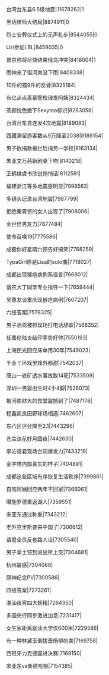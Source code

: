 台湾台东县6.5级地震|11678262|1

黑话律师大结局|8874911|0

烈士安葬仪式上的无声礼步|8544055|0

Uzi参加LBL|8459035|0

普京称将尽快结束俄乌冲突|8418004|1

雨神来了但河南没下雨|8408338|

10斤的猫9斤的反骨|8325184|

有亿点点羡慕警校理发阿姨|8324434|

茶颜悦色撤下Sexytea标识|8283058|

台湾台东县连发4次地震|8189083|

西藏滞留游客数从9万降至2038|8188154|

男子欲捐款被拦后捐另一学校|8163134|

朱亚文万茜新剧桌下吻|8140218|

王鹤棣虞书欣说悄悄话|8112581|

福建浙江等多地震感明显|7998563|

多镜头记录台湾地震|7987799|

拒绝秦霄贤的女人出现了|7908006|

金世佳男友力|7877484|

使命召唤19|7775586|

成毅你好星期六预告好搞笑|7768259|

TypaGirl原是Lisa的solo曲|7718027|

成都出现猴痘病例系谣言|7669012|

请农大丁同学专业指导一下|7659444|

吴尊友谈重庆现猴痘病例|7607207|

六级答案|7578325|

男子酒驾被抓现场打电话辞职|7566352|

任嘉伦陆炎结印手势好帅|7550193|

上海民光回应床单用30年|7549023|

千金丫环戏里戏外都甜|7542037|

唐山一铁矿透水事故致14死|7533509|

深圳一男婴出生时4手4脚|7526073|

被河南财大的食堂震撼到了|7487178|

程鑫凯良田野球场相遇|7462607|

东八区评分降至2.1|7443296|

苍兰诀花好月圆夜|7442630|

李沁请君现场台词爆发力|7433219|

金字塔内部真实的样子|7404891|

成都这些区域有序恢复生活秩序|7399861|

自驾阿姨回应两年不回家|7366061|

曝施罗德重返湖人|7359551|

宋亚东通过称重|7343212|

老外克里斯要来中国了|7306612|

请君全员反套路人设|7305540|

男子拿土铳到派出所上交|7304681|

杭州震感|7304068|

原神纪念PV|7300586|

四级答案|7273261|

潮汕夜宵四大妖精|7264350|

多国央行同步激进加息|7231417|

女生家距离就读大学仅600米|7229586|

有一种林黛玉倒拔垂杨柳的美|7169758|

西班牙力克德国进决赛|7169150|

宋亚东vs桑德哈根|7154385|

